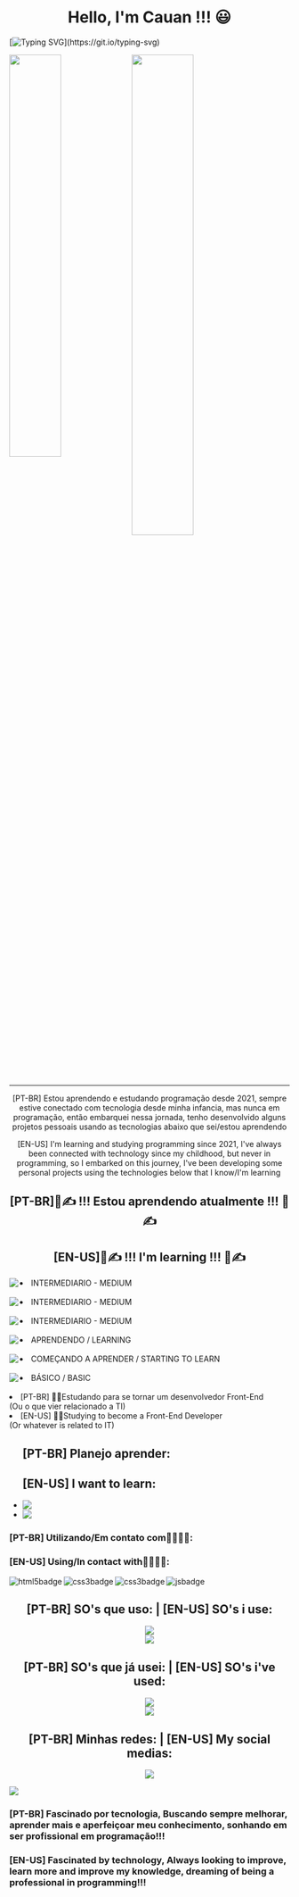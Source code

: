 <h1 align="center">Hello, I'm Cauan !!! 😃</h1>

[![Typing SVG](https://readme-typing-svg.demolab.com?font=Fira+Code&pause=1000&center=true&vCenter=true&width=800&lines=Futuro+Front-End+Web+Developer!!!;Cursando+Analise+e+Desenvolvimento+de+Sistemas!!!)](https://git.io/typing-svg)

<div>
  <img align="left" width="43%" src="https://github-readme-stats.vercel.app/api/top-langs/?username=Cauanz&layout=compact" />
  <img align="center" width="47%" src="https://github-readme-stats.vercel.app/api?username=Cauanz&show_icons=true&theme=dracula"/>
</div>
<hr>
<p align='center'>[PT-BR] Estou aprendendo e estudando programação desde 2021, sempre estive conectado com tecnologia desde minha infancia, mas nunca em programação, então embarquei nessa jornada, tenho desenvolvido alguns projetos pessoais usando as tecnologias abaixo que sei/estou aprendendo</p>

<p align='center'>[EN-US] I'm learning and studying programming since 2021, I've always been connected with technology since my childhood, but never in programming, so I embarked on this journey, I've been developing some personal projects using the technologies below that I know/I'm learning</p>

<h2 align="center"> [PT-BR]📖✍️ !!! Estou aprendendo atualmente !!! 📖✍️</h2>
<h2 align="center">[EN-US]📖✍️ !!! I'm learning !!! 📖✍️</h2>

  <li><img align="left" src="https://img.shields.io/badge/JavaScript-F7DF1E?style=for-the-badge&logo=javascript&logoColor=black"/>INTERMEDIARIO - MEDIUM</li>
  <br>
   <li><img align="left" src="https://img.shields.io/badge/HTML5-E34F26?style=for-the-badge&logo=html5&logoColor=white"/>INTERMEDIARIO - MEDIUM</li>
  <br>
   <li><img align="left" src="https://img.shields.io/badge/CSS3-1572B6?style=for-the-badge&logo=css3&logoColor=white"/>INTERMEDIARIO - MEDIUM</li>
  <br>
    <li><img align="left" src="https://img.shields.io/badge/React-20232A?style=for-the-badge&logo=react&logoColor=61DAFB"/>APRENDENDO / LEARNING</li>
  <br>
      <li><img align="left" src="https://img.shields.io/badge/TypeScript-007ACC?style=for-the-badge&logo=typescript&logoColor=white"/>COMEÇANDO A APRENDER / STARTING TO LEARN</li>
  <br>
     <li><img align="left" src="https://img.shields.io/badge/Python-3776AB?style=for-the-badge&logo=python&logoColor=white"/>BÁSICO / BASIC</li>
  <br>
  <li>[PT-BR] 👨‍💻Estudando para se tornar um desenvolvedor Front-End <br>
  (Ou o que vier relacionado a TI)</li>
    <li>[EN-US] 👨‍💻Studying to become a Front-End Developer <br>
   (Or whatever is related to IT)</li>
</ul>

<ul> <h2>[PT-BR] Planejo aprender:</h2> <h2>[EN-US] I want to learn:</h2>
  <li><img align="left" src="https://img.shields.io/badge/c%23-%23239120.svg?style=for-the-badge&logo=c-sharp&logoColor=white" /></li>
  <li><img align="left" src="https://img.shields.io/badge/php-%23777BB4.svg?style=for-the-badge&logo=php&logoColor=white" /></li>
</ul> 


### [PT-BR] Utilizando/Em contato com👨‍💻👨‍💻:
### [EN-US] Using/In contact with👨‍💻👨‍💻:

  <img align="left" alt="html5badge" src="https://img.shields.io/badge/HTML5-E34F26?style=for-the-badge&logo=html5&logoColor=white"/>
  
  <img align="left" alt="css3badge" src="https://img.shields.io/badge/CSS3-1572B6?style=for-the-badge&logo=css3&logoColor=white"/>
  
  <img align="left" alt="css3badge" src="https://img.shields.io/badge/Python-3776AB?style=for-the-badge&logo=python&logoColor=white"/>
  
  <img align="left" alt="jsbadge" src="https://img.shields.io/badge/JavaScript-323330?style=for-the-badge&logo=javascript&logoColor=F7DF1E"/>

<br>
  
  <h2 align="center">[PT-BR] SO's que uso: | [EN-US] SO's i use:</h2> 
  <div align="center"><img src="https://img.shields.io/badge/Windows%2011-%230079d5.svg?style=for-the-badge&logo=Windows%2011&logoColor=white"/></div>
  <div align="center"><img src="https://img.shields.io/badge/Ubuntu-E95420?style=for-the-badge&logo=ubuntu&logoColor=white"/></div>
  
  <h2 align="center">[PT-BR] SO's que já usei: | [EN-US] SO's i've used:</h2> 
  <div align="center"><img src="https://img.shields.io/badge/Debian-D70A53?style=for-the-badge&logo=debian&logoColor=white"/></div>
  <div align="center"><img src="https://img.shields.io/badge/Arch%20Linux-1793D1?logo=arch-linux&logoColor=fff&style=for-the-badge"/></div>
  
  <h2 align="center">[PT-BR] Minhas redes: | [EN-US] My social medias:</h2>
  <div align="center"><a href="https://www.linkedin.com/in/cauan-zelazowski-019371252/" target="_blank"><img src="https://img.shields.io/badge/linkedin-%230077B5.svg?style=for-the-badge&logo=linkedin&logoColor=white"/></a></div>

![](https://komarev.com/ghpvc/?username=Cauanz&style=for-the-badge)
  
  
  ### [PT-BR] Fascinado por tecnologia, Buscando sempre melhorar, aprender mais e aperfeiçoar meu conhecimento, sonhando em ser profissional em programação!!! 
  ### [EN-US] Fascinated by technology, Always looking to improve, learn more and improve my knowledge, dreaming of being a professional in programming!!!
